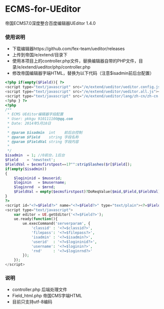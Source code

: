 ECMS-for-UEditor
================

帝国ECMS7.0深度整合百度编辑器UEditor 1.4.0

### 使用说明

- 下载编辑器https://github.com/fex-team/ueditor/releases
- 上传到帝国/e/extend/目录下
- 使用本项目上的controller.php文件，替换编辑器自带的PHP文件，目录/e/extend/ueditor/php/controller.php
- 修改帝国编辑器字端HTML，替换为以下代码（注意$isadmin前后台配置）
```php
<?php if(empty($Field)){ ?>
<script type="text/javascript" src="/e/extend/ueditor/ueditor.config.js"></script>
<script type="text/javascript" src="/e/extend/ueditor/ueditor.all.js"></script>
<script type="text/javascript" src="/e/extend/ueditor/lang/zh-cn/zh-cn.js"></script>
<?php } ?>
<?php
/**
 * ECMS UEditor编辑器字段配置
 * User: pkkgu 910111100@qq.com
 * Date: 2014年5月10日
 *
 * @param $isadmin  int    前后台控制
 * @param $Field    string 字段名称
 * @param $FieldVal string 字段内容
 *
 */
$isadmin  = 1; //0前台，1后台
$Field    = 'newstext';
$FieldVal = $ecmsfirstpost==1?"":stripSlashes($r[$Field]);
if(empty($isadmin))
{
	$logininid = $muserid;
	$loginin   = $musername;
	$loginrnd  = $mrnd;
	$FieldVal = empty($ecmsfirstpost)?DoReqValue($mid,$Field,$FieldVal):$r[$Field];
}
?>
<script id="<?=$Field?>" name="<?=$Field?>" type="text/plain"><?=$FieldVal?></script>
<script type="text/javascript">
	var editor = UE.getEditor('<?=$Field?>');
	ue.ready(function(){
		ue.execCommand('serverparam', {
			'classid' : '<?=$classid?>',
			'filepass': '<?=$filepass?>',
			'isadmin' : '<?=$isadmin?>',
			'userid'  : '<?=$logininid?>',
			'username': '<?=$loginin?>',
			'rnd'     : '<?=$loginrnd?>'
		});
	});
</script>
```

### 说明
- controller.php 后端处理文件
- Field_html.php 帝国CMS字端HTML
- 目前只支持utf-8编码

